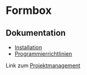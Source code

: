 # Formbox

## Dokumentation

* [Installation](docs/installation.md)
* [Programmierrichtlinien](docs/CONTRIBUTING.md)

Link zum [Projektmanagement](https://waffle.io/WollMux/formbox/join)